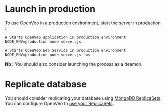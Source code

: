 # Launch in production

To use OpenVeo in a production environment, start the server in production :

    # Starts OpenVeo application in production environment
    NODE_ENV=production node server.js

    # Starts OpenVeo Web Service in production environment
    NODE_ENV=production node server.js -ws

**Nb :** You should also consider launching the process as a deamon.

# Replicate database

You should consider replicating your database using [MongoDB ReplicaSets](http://docs.mongodb.org/manual/replication/). You can configure OpenVeo to [use your ReplicaSets](/scalability).